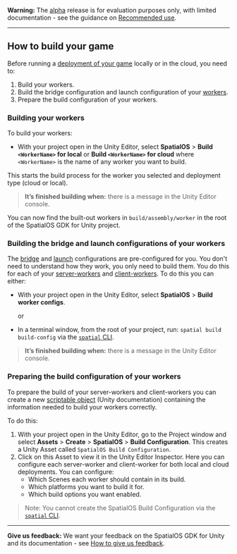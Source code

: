 **Warning:** The [alpha](https://docs.improbable.io/reference/latest/shared/release-policy#maturity-stages) release is for evaluation purposes only, with limited documentation - see the guidance on [Recommended use](../../README.md#recommended-use).

---

## How to build your game

Before running a [deployment of your game](deploy.md) locally or in the cloud, you need to:

1. Build your workers.
2. Build the bridge configuration and launch configuration of your [workers](workers.md).
3. Prepare the build configuration of your workers.

### Building your workers

To build your workers:

* With your project open in the Unity Editor, select **SpatialOS** > **Build `<WorkerName>` for local** or **Build `<WorkerName>` for cloud** where `<WorkerName>` is the name of any worker you want to build.

This starts the build process for the worker you selected and deployment type (cloud or local).

> **It’s finished building when:** there is a message in the Unity Editor console.

You can now find the built-out workers in `build/assembly/worker` in the root of the SpatialOS GDK for Unity project.

### Building the bridge and launch configurations of your workers

The [bridge](https://docs.improbable.io/reference/latest/shared/worker-configuration/launch-configuration#worker-bridge-configuration) and [launch](https://docs.improbable.io/reference/latest/shared/worker-configuration/launch-configuration#worker-launch-configuration) configurations are pre-configured for you. You don't need to understand how they work, you only need to build them. You do this for each of your [server-workers](https://docs.improbable.io/reference/latest/shared/glossary#server-worker) and [client-workers](https://docs.improbable.io/reference/latest/shared/glossary#client-worker). To do this you can either:

* With your project open in the Unity Editor, select **SpatialOS** > **Build worker configs**.

    or
* In a terminal window, from the root of your project, run: `spatial build build-config` via the [`spatial` CLI](https://docs.improbable.io/reference/latest/shared/glossary#the-spatial-command-line-tool-cli).

> **It’s finished building when:** there is a message in the Unity Editor console.

### Preparing the build configuration of your workers

To prepare the build of your server-workers and client-workers you can create a new [scriptable object](https://docs.unity3d.com/ScriptReference/ScriptableObject.html) (Unity documentation) containing the information needed to build your workers correctly.

To do this:

1. With your project open in the Unity Editor, go to the Project window and select **Assets** > **Create** > **SpatialOS** > **Build Configuration**. This creates a Unity Asset called `SpatialOS Build Configuration`.
2. Click on this Asset to view it in the Unity Editor Inspector. Here you can configure each server-worker and client-worker for both local and cloud deployments. You can configure:
    * Which Scenes each worker should contain in its build.
    * Which platforms you want to build it for.
    * Which build options you want enabled.

> Note: You cannot create the SpatialOS Build Configuration via the [`spatial` CLI](https://docs.improbable.io/reference/latest/shared/glossary#the-spatial-command-line-tool-cli).
> 
---
**Give us feedback:** We want your feedback on the SpatialOS GDK for Unity and its documentation - see [How to give us feedback](../../README.md#give-us-feedback).

[//]: # (Document the options UTY-1168)
[//]: # (Document the options UTY-1170)
